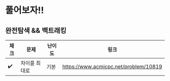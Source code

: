 # 풀어보자!!

## 완전탐색 && 백트래킹
| 체크 | 문제      | 난이도  | 링크                              |
|--|---------|------|---------------------------------------|
| :heavy_check_mark:| 차이를 최대로 | 기본   | https://www.acmicpc.net/problem/10819 |
